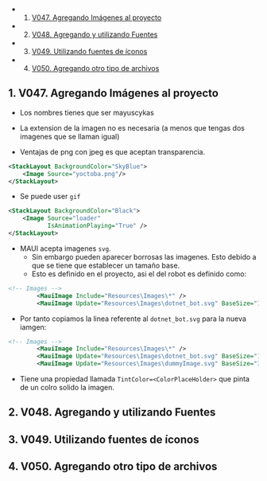<!-- vscode-markdown-toc -->
* 1. [V047. Agregando Imágenes al proyecto](#V047.AgregandoImgenesalproyecto)
* 2. [V048. Agregando y utilizando Fuentes](#V048.AgregandoyutilizandoFuentes)
* 3. [V049. Utilizando fuentes de íconos](#V049.Utilizandofuentesdeconos)
* 4. [V050. Agregando otro tipo de archivos](#V050.Agregandootrotipodearchivos)

<!-- vscode-markdown-toc-config
	numbering=true
	autoSave=true
	/vscode-markdown-toc-config -->
<!-- /vscode-markdown-toc -->

##  1. <a name='V047.AgregandoImgenesalproyecto'></a>V047. Agregando Imágenes al proyecto
- Los nombres tienes que ser mayuscykas
- La extension de la imagen no es necesaria (a menos que tengas dos imagenes que se llaman igual)

- Ventajas de png con jpeg es que aceptan transparencia.

``` xml
<StackLayout BackgroundColor="SkyBlue">
    <Image Source="yoctoba.png"/>
</StackLayout>
```

- Se puede user `gif`

``` xml
<StackLayout BackgroundColor="Black">
    <Image Source="loader"
		   IsAnimationPlaying="True" />
</StackLayout>
```

- MAUI acepta imagenes `svg`.
  - Sin embargo pueden aparecer borrosas las imagenes. Esto debido a que se tiene que establecer un tamaño base.
  - Esto es definido en el proyecto, asi el del robot es definido como:

``` xml
<!-- Images -->
		<MauiImage Include="Resources\Images\*" />
		<MauiImage Update="Resources\Images\dotnet_bot.svg" BaseSize="168,208" />
```
- Por tanto copiamos la linea referente al `dotnet_bot.svg` para la nueva iamgen:

``` xml
<!-- Images -->
		<MauiImage Include="Resources\Images\*" />
		<MauiImage Update="Resources\Images\dotnet_bot.svg" BaseSize="168,208" />
		<MauiImage Update="Resources\Images\dummyImage.svg" BaseSize="300,300" />
```

- Tiene una propiedad llamada `TintColor=<ColorPlaceHolder>` que pinta de un colro solido la imagen.

##  2. <a name='V048.AgregandoyutilizandoFuentes'></a>V048. Agregando y utilizando Fuentes
##  3. <a name='V049.Utilizandofuentesdeconos'></a>V049. Utilizando fuentes de íconos
##  4. <a name='V050.Agregandootrotipodearchivos'></a>V050. Agregando otro tipo de archivos
